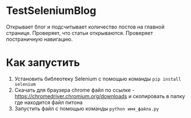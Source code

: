 # TestSeleniumBlog

Открывает блог и подсчитывает количество постов на главной странице.
Проверяет, что статьи открываются. Проверяет постраничную навигацию.

# Как запустить

1. Установить библеотеку Selenium с помощью команды `pip install selenium`
2. Скачать для браузера chrome файл по ссылке - https://chromedriver.chromium.org/downloads и скопировать в папку где находится файл питона
3. Запустить файл с помощью команды `python имя_файла.py`
